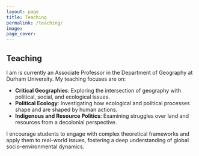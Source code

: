 ```yaml
---
layout: page
title: Teaching
permalink: /teaching/
image:
page_cover:
---
```



## Teaching

I am is currently an Associate Professor in the Department of Geography at Durham University. My teaching focuses are on:

- **Critical Geographies**: Exploring the intersection of geography with political, social, and ecological issues.
- **Political Ecology**: Investigating how ecological and political processes shape and are shaped by human actions.
- **Indigenous and Resource Politics**: Examining struggles over land and resources from a decolonial perspective.

I encourage students to engage with complex theoretical frameworks and apply them to real-world issues, fostering a deep understanding of global socio-environmental dynamics.
